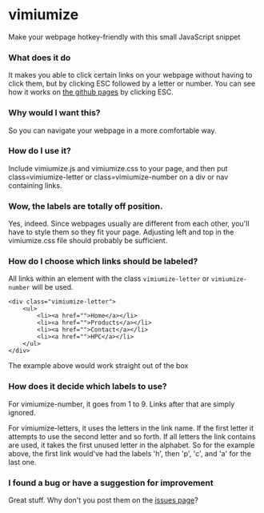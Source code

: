 vimiumize
=========

Make your webpage hotkey-friendly with this small JavaScript snippet

### What does it do
It makes you able to click certain links on your webpage without having to click them, but by clicking ESC followed by a letter or number. You can see how it works on [the github pages](tomfa.github.io/vimiumize/) by clicking ESC.

### Why would I want this?
So you can navigate your webpage in a more comfortable way.

### How do I use it?

Include vimiumize.js and vimiumize.css to your page, and then put class=vimiumize-letter or class=vimiumize-number on a div or nav containing links.

### Wow, the labels are totally off position.

Yes, indeed. Since webpages usually are different from each other, you'll have to style them so they fit your page. Adjusting left and top in the vimiumize.css file should probably be sufficient.

### How do I choose which links should be labeled?

All links within an element with the class  ```vimiumize-letter``` or ```vimiumize-number``` will be used.

```
<div class="vimiumize-letter">
    <ul>
        <li><a href="">Home</a></li>
        <li><a href="">Products</a></li>
        <li><a href="">Contact</a></li>
        <li><a href="">HPC</a></li>
    </ul>
</div>
```                
The example above would work straight out of the box

### How does it decide which labels to use?

For vimiumize-number, it goes from 1 to 9. Links after that are simply ignored. 

For vimiumize-letters, it uses the letters in the link name. If the first letter it attempts to use the second letter and so forth. If all letters the link contains are used, it takes the first unused letter in the alphabet. So for the example above, the first link would've had the labels 'h', then 'p', 'c', and 'a' for the last one.

### I found a bug or have a suggestion for improvement

Great stuff. Why don't you post them on the [issues page](https://github.com/tomfa/vimiumize/issues)?
